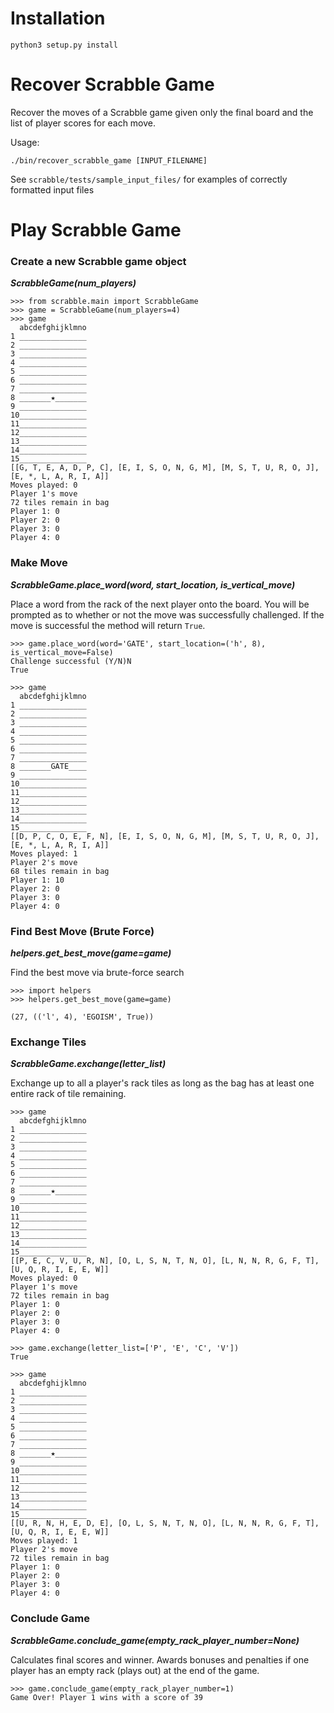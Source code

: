 # Installation
```
python3 setup.py install
```

# Recover Scrabble Game
Recover the moves of a Scrabble game given only the 
final board and the list of player scores for each move.

Usage:
```shell
./bin/recover_scrabble_game [INPUT_FILENAME]
```

See `scrabble/tests/sample_input_files/` for examples of correctly formatted input files

# Play Scrabble Game
### Create a new Scrabble game object
__*ScrabbleGame(num_players)*__

```
>>> from scrabble.main import ScrabbleGame
>>> game = ScrabbleGame(num_players=4)
>>> game
  abcdefghijklmno
1 _______________
2 _______________
3 _______________
4 _______________
5 _______________
6 _______________
7 _______________
8 _______★_______
9 _______________
10_______________
11_______________
12_______________
13_______________
14_______________
15_______________
[[G, T, E, A, D, P, C], [E, I, S, O, N, G, M], [M, S, T, U, R, O, J], [E, *, L, A, R, I, A]]
Moves played: 0
Player 1's move
72 tiles remain in bag
Player 1: 0
Player 2: 0
Player 3: 0
Player 4: 0
```

### Make Move
__*ScrabbleGame.place_word(word, start_location, is_vertical_move)*__

Place a word from the rack of the next player onto the board.  You will be
prompted as to whether or not the move was successfully challenged.  If the
move is successful the method will return `True`.
```
>>> game.place_word(word='GATE', start_location=('h', 8), is_vertical_move=False)
Challenge successful (Y/N)N
True

>>> game
  abcdefghijklmno
1 _______________
2 _______________
3 _______________
4 _______________
5 _______________
6 _______________
7 _______________
8 _______GATE____
9 _______________
10_______________
11_______________
12_______________
13_______________
14_______________
15_______________
[[D, P, C, O, E, F, N], [E, I, S, O, N, G, M], [M, S, T, U, R, O, J], [E, *, L, A, R, I, A]]
Moves played: 1
Player 2's move
68 tiles remain in bag
Player 1: 10
Player 2: 0
Player 3: 0
Player 4: 0
```

### Find Best Move (Brute Force)
__*helpers.get_best_move(game=game)*__

Find the best move via brute-force search
```
>>> import helpers
>>> helpers.get_best_move(game=game)

(27, (('l', 4), 'EGOISM', True))
```

### Exchange Tiles
__*ScrabbleGame.exchange(letter_list)*__

Exchange up to all a player's rack tiles as long as the bag has at least
one entire rack of tile remaining.
```
>>> game
  abcdefghijklmno
1 _______________
2 _______________
3 _______________
4 _______________
5 _______________
6 _______________
7 _______________
8 _______★_______
9 _______________
10_______________
11_______________
12_______________
13_______________
14_______________
15_______________
[[P, E, C, V, U, R, N], [O, L, S, N, T, N, O], [L, N, N, R, G, F, T], [U, Q, R, I, E, E, W]]
Moves played: 0
Player 1's move
72 tiles remain in bag
Player 1: 0
Player 2: 0
Player 3: 0
Player 4: 0

>>> game.exchange(letter_list=['P', 'E', 'C', 'V'])
True

>>> game
  abcdefghijklmno
1 _______________
2 _______________
3 _______________
4 _______________
5 _______________
6 _______________
7 _______________
8 _______★_______
9 _______________
10_______________
11_______________
12_______________
13_______________
14_______________
15_______________
[[U, R, N, H, E, D, E], [O, L, S, N, T, N, O], [L, N, N, R, G, F, T], [U, Q, R, I, E, E, W]]
Moves played: 1
Player 2's move
72 tiles remain in bag
Player 1: 0
Player 2: 0
Player 3: 0
Player 4: 0
```

### Conclude Game
__*ScrabbleGame.conclude_game(empty_rack_player_number=None)*__

Calculates final scores and winner.  Awards bonuses and penalties if one player
has an empty rack (plays out) at the end of the game.
```
>>> game.conclude_game(empty_rack_player_number=1)
Game Over! Player 1 wins with a score of 39
```
